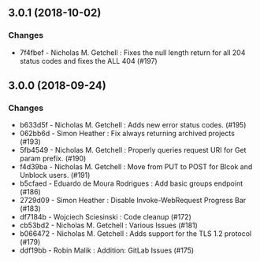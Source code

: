 ## 3.0.1 (2018-10-02)

### Changes

* 7f4fbef - Nicholas M. Getchell : Fixes the null length return for all 204 status codes and fixes the ALL 404 (#197)


## 3.0.0 (2018-09-24)

### Changes

* b633d5f - Nicholas M. Getchell : Adds new error status codes. (#195)
* 062bb6d - Simon Heather : Fix always returning archived projects (#193)
* 5fb4549 - Nicholas M. Getchell : Properly queries request URI for Get param prefix. (#190)
* f4d39ba - Nicholas M. Getchell : Move from PUT to POST for Blcok and Unblock users. (#191)
* b5cfaed - Eduardo de Moura Rodrigues : Add basic groups endpoint (#186)
* 2729d09 - Simon Heather : Disable Invoke-WebRequest Progress Bar (#183)
* df7184b - Wojciech Sciesinski : Code cleanup (#172)
* cb53bd2 - Nicholas M. Getchell : Various Issues (#181)
* b066472 - Nicholas M. Getchell : Adds support for the TLS 1.2 protocol (#179)
* ddf19bb - Robin Malik : Addition: GitLab Issues (#175)
